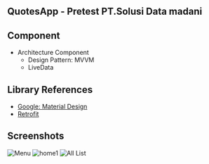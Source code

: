 ## QuotesApp - Pretest PT.Solusi Data madani

## Component
* Architecture Component 
  - Design Pattern: MVVM 
  - LiveData
## Library References
* [Google: Material Design](https://github.com/material-components/material-components-android/blob/master/docs/getting-started.md)
* [Retrofit](https://square.github.io/retrofit/)
## Screenshots
![Menu](https://user-images.githubusercontent.com/39579462/92046518-ecba1f80-edac-11ea-8756-46fba314486c.jpg)
![home1](https://user-images.githubusercontent.com/39579462/92046548-fe032c00-edac-11ea-89bd-8ce99e594290.jpg) 
![All List](https://user-images.githubusercontent.com/39579462/92046421-b4b2dc80-edac-11ea-9a3f-910c871ef728.jpg)
